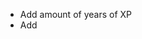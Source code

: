 - Add amount of years of XP
- Add <title> to SVG icons
- Ensure scrollbar only shows whe necessary
- Use gradient background on "hello there?"
- Check accessibility
- Reset form when closing dialog
- Change favicon
- Add logo
